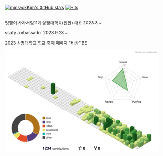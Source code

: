 [![minseokKim's GitHub stats](https://github-readme-stats.vercel.app/api?username=minseokKim6823)](https://github.com/minseokKim6823/github-readme-stats)
[![Hits](https://hits.seeyoufarm.com/api/count/incr/badge.svg?url=https%3A%2F%2Fgithub.com%2F%2520minseokKim6823%2Fhit-counter&count_bg=%2301DAEF&title_bg=%23555555&icon=&icon_color=%23C0A8A8&title=hits&edge_flat=false)](https://hits.seeyoufarm.com)

<br/>
멋쟁이 사자처럼11기 상명대학교(천안) 대표 2023.3 ~

ssafy ambassador 2023.9.23 ~

2023 상명대학교 학교 축제 페이지 "비상" BE
<br/>


![](./profile-3d-contrib/profile-green-animate.svg)
